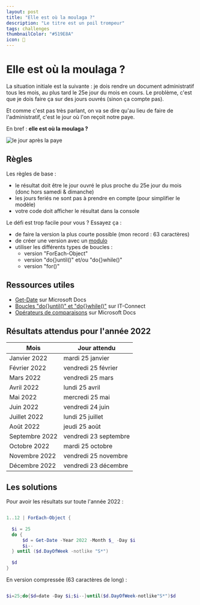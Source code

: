 ```yaml
---
layout: post
title: "Elle est où la moulaga ?"
description: "Le titre est un poil trompeur"
tags: challenges
thumbnailColor: "#519E8A"
icon: 💸
---
```


# Elle est où la moulaga ?

La situation initiale est la suivante : je dois rendre un document administratif tous les mois, au plus tard le 25e jour du mois en cours. Le problème, c'est que je dois faire ça sur des jours ouvrés (sinon ça compte pas).

Et comme c'est pas très parlant, on va se dire qu'au lieu de faire de l'administratif, c'est le jour où l'on reçoit notre paye. 

En bref : **elle est où la moulaga ?**

![le jour après la paye](https://media2.giphy.com/media/ZWiIwPxJ9JGW4/giphy.gif?cid=ecf05e47tztz1sa2magi8gsof2idlq05bmu1qvxiofkxia0q&rid=giphy.gif&ct=g)

## Règles

Les règles de base :
- le résultat doit être le jour ouvré le plus proche du 25e jour du mois (donc hors samedi & dimanche)
- les jours feriés ne sont pas à prendre en compte (pour simplifier le modèle)
- votre code doit afficher le résultat dans la console

Le défi est trop facile pour vous ? Essayez ça :
- de faire la version la plus courte possible (mon record : 63 caractères)
- de créer une version avec un [modulo](https://devblogs.microsoft.com/scripting/powertip-return-remainder-after-dividing-two-numbers/)
- utiliser les différents types de boucles :
  - version "ForEach-Object"
  - version "do{}until()" et/ou "do{}while()"
  - version "for()"

## Ressources utiles

- [Get-Date](https://docs.microsoft.com/powershell/module/microsoft.powershell.utility/get-date) sur Microsoft Docs
- [Boucles "do{}until()" et "do{}while()"](https://www.it-connect.fr/powershell-boucle-do-until-et-do-while/) sur IT-Connect
- [Opérateurs de comparaisons](https://docs.microsoft.com/powershell/module/microsoft.powershell.core/about/about_comparison_operators) sur Microsoft Docs

## Résultats attendus pour l'année 2022

Mois | Jour attendu
---- | ------------
Janvier 2022 | mardi 25 janvier
Février 2022 | vendredi 25 février
Mars 2022 | vendredi 25 mars
Avril 2022 | lundi 25 avril
Mai 2022 | mercredi 25 mai
Juin 2022 | vendredi 24 juin
Juillet 2022 | lundi 25 juillet
Août 2022 | jeudi 25 août
Septembre 2022 | vendredi 23 septembre
Octobre 2022 | mardi 25 octobre
Novembre 2022 | vendredi 25 novembre
Décembre 2022 | vendredi 23 décembre

## Les solutions

Pour avoir les résultats sur toute l'année 2022 :

```powershell

1..12 | ForEach-Object {
  
  $i = 25
  do {
      $d = Get-Date -Year 2022 -Month $_ -Day $i
      $i--
  } until ($d.DayOfWeek -notlike "S*")
  
  $d
}

```

En version compressée (63 caractères de long) :

```powershell

$i=25;do{$d=date -Day $i;$i--}until($d.DayOfWeek-notlike"S*")$d

```
